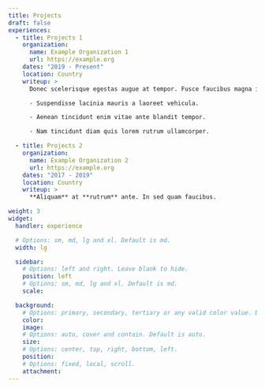 ```yaml
---
title: Projects
draft: false
experiences:
  - title: Projects 1
    organization:
      name: Example Organization 1
      url: https://example.org
    dates: "2019 - Present"
    location: Country
    writeup: >
      Donec scelerisque egestas augue at tempor. Fusce faucibus magna in.

      - Suspendisse lacinia mauris a laoreet vehicula.

      - Aenean tincidunt enim vitae ante blandit tempor.

      - Nam tincidunt diam quis lorem rutrum ullamcorper.

  - title: Projects 2
    organization:
      name: Example Organization 2
      url: https://example.org
    dates: "2017 - 2019"
    location: Country
    writeup: >
      **Aliquam** at **rutrum** ante. In sed quam faucibus.

weight: 3
widget:
  handler: experience

  # Options: sm, md, lg and xl. Default is md.
  width: lg

  sidebar:
    # Options: left and right. Leave blank to hide.
    position: left
    # Options: sm, md, lg and xl. Default is md.
    scale:

  background:
    # Options: primary, secondary, tertiary or any valid color value. Default is primary.
    color:
    image:
    # Options: auto, cover and contain. Default is auto.
    size:
    # Options: center, top, right, bottom, left.
    position:
    # Options: fixed, local, scroll.
    attachment:
---
```

